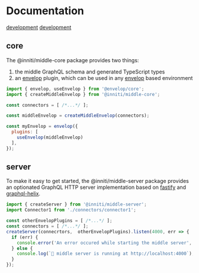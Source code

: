 # Documentation

[development](development/README.md)
[development](deployment/README.md)

## core

The @inniti/middle-core package provides two things:

1. the middle GraphQL schema and generated TypeScript types
2. an [envelop](https://www.envelop.dev/) plugin, which can be used in any [envelop](https://www.envelop.dev/) based
   environment

```js
import { envelop, useEnvelop } from '@envelop/core';
import { createMiddleEnvelop } from '@inniti/middle-core';

const connectors = [ /*...*/ ];

const middleEnvelop = createMiddleEnvelop(connectors);

const myEnvelop = envelop({ 
  plugins: [
    useEnvelop(middleEnvelop)
  ],
});
```

## server

To make it easy to get started, the @inniti/middle-server package provides an optionated GraphQL HTTP server
implementation based on [fastify](https://www.fastify.io/) and [graphql-helix](https://graphql-helix.vercel.app/).

```js
import { createServer } from '@inniti/middle-server';
import Connector1 from './connectors/connector1';

const otherEnvelopPlugins = [ /*...*/ ];
const connectors = [ /*...*/ ];
createServer(connecrtors,  otherEnvelopPlugins).listen(4000, err => {
  if (err) {
    console.error('An error occured while starting the middle server', err);
  } else {
    console.log(`🚀 middle server is running at http://localhost:4000`);
  }
});
```
